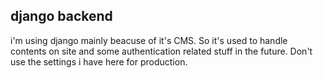 ## django backend 

i'm using django mainly beacuse of it's CMS. So it's used to handle contents on site and some authentication related stuff in the future. Don't use the settings i have here for production.  